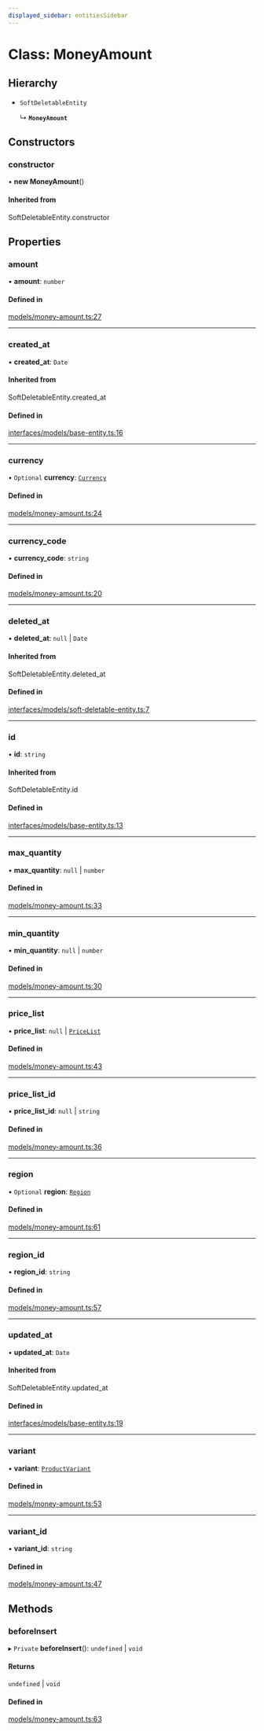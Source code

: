 ```yaml
---
displayed_sidebar: entitiesSidebar
---
```


# Class: MoneyAmount

## Hierarchy

- `SoftDeletableEntity`

  ↳ **`MoneyAmount`**

## Constructors

### constructor

• **new MoneyAmount**()

#### Inherited from

SoftDeletableEntity.constructor

## Properties

### amount

• **amount**: `number`

#### Defined in

[models/money-amount.ts:27](https://github.com/medusajs/medusa/blob/7c6521101/packages/medusa/src/models/money-amount.ts#L27)

___

### created\_at

• **created\_at**: `Date`

#### Inherited from

SoftDeletableEntity.created\_at

#### Defined in

[interfaces/models/base-entity.ts:16](https://github.com/medusajs/medusa/blob/7c6521101/packages/medusa/src/interfaces/models/base-entity.ts#L16)

___

### currency

• `Optional` **currency**: [`Currency`](Currency.md)

#### Defined in

[models/money-amount.ts:24](https://github.com/medusajs/medusa/blob/7c6521101/packages/medusa/src/models/money-amount.ts#L24)

___

### currency\_code

• **currency\_code**: `string`

#### Defined in

[models/money-amount.ts:20](https://github.com/medusajs/medusa/blob/7c6521101/packages/medusa/src/models/money-amount.ts#L20)

___

### deleted\_at

• **deleted\_at**: ``null`` \| `Date`

#### Inherited from

SoftDeletableEntity.deleted\_at

#### Defined in

[interfaces/models/soft-deletable-entity.ts:7](https://github.com/medusajs/medusa/blob/7c6521101/packages/medusa/src/interfaces/models/soft-deletable-entity.ts#L7)

___

### id

• **id**: `string`

#### Inherited from

SoftDeletableEntity.id

#### Defined in

[interfaces/models/base-entity.ts:13](https://github.com/medusajs/medusa/blob/7c6521101/packages/medusa/src/interfaces/models/base-entity.ts#L13)

___

### max\_quantity

• **max\_quantity**: ``null`` \| `number`

#### Defined in

[models/money-amount.ts:33](https://github.com/medusajs/medusa/blob/7c6521101/packages/medusa/src/models/money-amount.ts#L33)

___

### min\_quantity

• **min\_quantity**: ``null`` \| `number`

#### Defined in

[models/money-amount.ts:30](https://github.com/medusajs/medusa/blob/7c6521101/packages/medusa/src/models/money-amount.ts#L30)

___

### price\_list

• **price\_list**: ``null`` \| [`PriceList`](PriceList.md)

#### Defined in

[models/money-amount.ts:43](https://github.com/medusajs/medusa/blob/7c6521101/packages/medusa/src/models/money-amount.ts#L43)

___

### price\_list\_id

• **price\_list\_id**: ``null`` \| `string`

#### Defined in

[models/money-amount.ts:36](https://github.com/medusajs/medusa/blob/7c6521101/packages/medusa/src/models/money-amount.ts#L36)

___

### region

• `Optional` **region**: [`Region`](Region.md)

#### Defined in

[models/money-amount.ts:61](https://github.com/medusajs/medusa/blob/7c6521101/packages/medusa/src/models/money-amount.ts#L61)

___

### region\_id

• **region\_id**: `string`

#### Defined in

[models/money-amount.ts:57](https://github.com/medusajs/medusa/blob/7c6521101/packages/medusa/src/models/money-amount.ts#L57)

___

### updated\_at

• **updated\_at**: `Date`

#### Inherited from

SoftDeletableEntity.updated\_at

#### Defined in

[interfaces/models/base-entity.ts:19](https://github.com/medusajs/medusa/blob/7c6521101/packages/medusa/src/interfaces/models/base-entity.ts#L19)

___

### variant

• **variant**: [`ProductVariant`](ProductVariant.md)

#### Defined in

[models/money-amount.ts:53](https://github.com/medusajs/medusa/blob/7c6521101/packages/medusa/src/models/money-amount.ts#L53)

___

### variant\_id

• **variant\_id**: `string`

#### Defined in

[models/money-amount.ts:47](https://github.com/medusajs/medusa/blob/7c6521101/packages/medusa/src/models/money-amount.ts#L47)

## Methods

### beforeInsert

▸ `Private` **beforeInsert**(): `undefined` \| `void`

#### Returns

`undefined` \| `void`

#### Defined in

[models/money-amount.ts:63](https://github.com/medusajs/medusa/blob/7c6521101/packages/medusa/src/models/money-amount.ts#L63)
